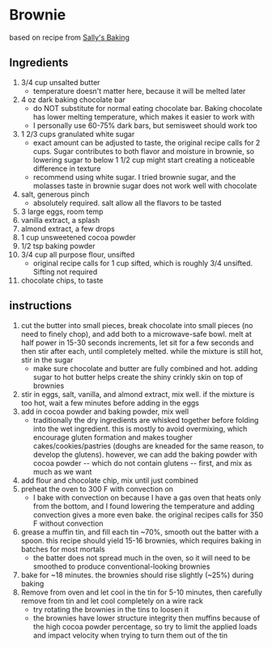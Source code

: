 # Brownie 
based on recipe from [Sally's Baking](https://sallysbakingaddiction.com/seriously-fudgy-homemade-brownies/)

## Ingredients 
1. 3/4 cup unsalted butter 
    - temperature doesn't matter here, because it will be melted later 
2. 4 oz dark baking chocolate bar 
    - do NOT substitute for normal eating chocolate bar. Baking chocolate has lower melting temperature, which makes it easier to work with 
    - I personally use 60-75% dark bars, but semisweet should work too 
3. 1 2/3 cups granulated white sugar 
    - exact amount can be adjusted to taste, the original recipe calls for 2 cups. Sugar contributes to both flavor and moisture in brownie, so lowering sugar to below 1 1/2 cup might start creating a noticeable difference in texture 
    - recommend using white sugar. I tried brownie sugar, and the molasses taste in brownie sugar does not work well with chocolate 
4. salt, generous pinch 
    - absolutely required. salt allow all the flavors to be tasted 
5. 3 large eggs, room temp 
6. vanilla extract, a splash 
7. almond extract, a few drops 
8. 1 cup unsweetened cocoa powder 
9. 1/2 tsp baking powder 
10. 3/4 cup all purpose flour, unsifted 
    - original recipe calls for 1 cup sifted, which is roughly 3/4 unsifted. Sifting not required 
11. chocolate chips, to taste 

## instructions 
1. cut the butter into small pieces, break chocolate into small pieces (no need to finely chop), and add both to a microwave-safe bowl. melt at half power in 15-30 seconds increments, let sit for a few seconds and then stir after each, until completely melted. while the mixture is still hot, stir in the sugar
    - make sure chocolate and butter are fully combined and hot. adding sugar to hot butter helps create the shiny crinkly skin on top of brownies 
2. stir in eggs, salt, vanilla, and almond extract, mix well. if the mixture is too hot, wait a few minutes before adding in the eggs 
3. add in cocoa powder and baking powder, mix well 
    - traditionally the dry ingredients are whisked together before folding into the wet ingredient. this is mostly to avoid overmixing, which encourage gluten formation and makes tougher cakes/cookies/pastries (doughs are kneaded for the same reason, to develop the glutens). however, we can add the baking powder with cocoa powder -- which do not contain glutens --  first, and mix as much as we want 
4. add flour and chocolate chip, mix until just combined 
5. preheat the oven to 300 F with convection on 
    - I bake with convection on because I have a gas oven that heats only from the bottom, and I found lowering the temperature and adding convection gives a more even bake. the original recipes calls for 350 F without convection 
6. grease a muffin tin, and fill each tin ~70%, smooth out the batter with a spoon. this recipe should yield 15-16 brownies, which requires baking in batches for most mortals 
    - the batter does not spread much in the oven, so it will need to be smoothed to produce conventional-looking brownies 
7. bake for ~18 minutes. the brownies should rise slightly (~25%) during baking 
8. Remove from oven and let cool in the tin for 5-10 minutes, then carefully remove from tin and let cool completely on a wire rack 
    - try rotating the brownies in the tins to loosen it 
    - the brownies have lower structure integrity then muffins because of the high cocoa powder percentage, so try to limit the applied loads and impact velocity when trying to turn them out of the tin 
